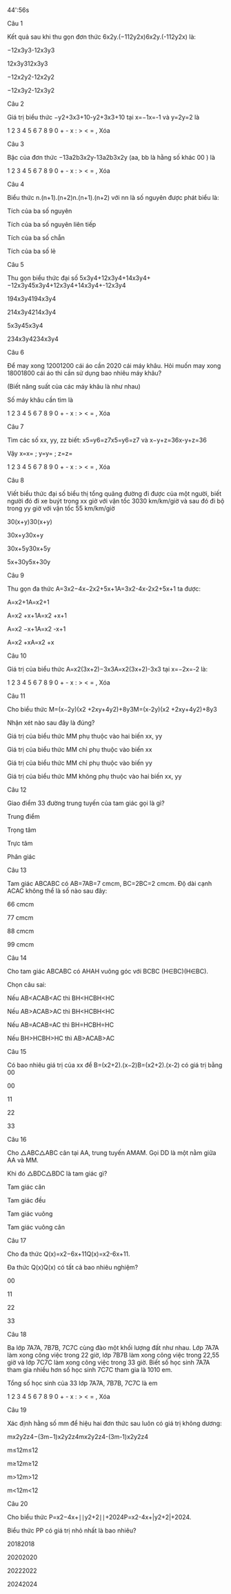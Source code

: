 44':56s

Câu 1

Kết quả sau khi thu gọn đơn thức 6x2y.(−112y2x)6x2y.(-112y2x) là:

−12x3y3-12x3y3

12x3y312x3y3

−12x2y2-12x2y2

−12x3y2-12x3y2

Câu 2

Giá trị biểu thức −y2+3x3+10-y2+3x3+10 tại x=−1x=-1 và y=2y=2 là  

1 2 3 4 5 6 7 8 9 0 + - x : > < = , Xóa

Câu 3

Bậc của đơn thức −13a2b3x2y-13a2b3x2y (aa, bb là hằng số khác 00 ) là  

1 2 3 4 5 6 7 8 9 0 + - x : > < = , Xóa

Câu 4

Biểu thức n.(n+1).(n+2)n.(n+1).(n+2) với nn là số nguyên được phát biểu là:

Tích của ba số nguyên

Tích của ba số nguyên liên tiếp

Tích của ba số chẵn

Tích của ba số lẻ

Câu 5

Thu gọn biểu thức đại số 5x3y4+12x3y4+14x3y4+−12x3y45x3y4+12x3y4+14x3y4+-12x3y4

194x3y4194x3y4

214x3y4214x3y4

5x3y45x3y4

234x3y4234x3y4

Câu 6

Để may xong 12001200 cái áo cần 2020 cái máy khâu. Hỏi muốn may xong 18001800 cái áo thì cần sử dụng bao nhiêu máy khâu?

(Biết năng suất của các máy khâu là như nhau)

Số máy khâu cần tìm là  

1 2 3 4 5 6 7 8 9 0 + - x : > < = , Xóa

Câu 7

Tìm các số xx, yy, zz biết: x5=y6=z7x5=y6=z7 và x−y+z=36x-y+z=36

Vậy x=x= ; y=y= ; z=z=  

1 2 3 4 5 6 7 8 9 0 + - x : > < = , Xóa

Câu 8

Viết biểu thức đại số biểu thị tổng quãng đường đi được của một người, biết người đó đi xe buýt trong xx giờ với vận tốc 3030 km/km/giờ và sau đó đi bộ trong yy giờ với vận tốc 55 km/km/giờ

30(x+y)30(x+y)

30x+y30x+y

30x+5y30x+5y

5x+30y5x+30y

Câu 9

Thu gọn đa thức A=3x2−4x−2x2+5x+1A=3x2-4x-2x2+5x+1 ta được:

A=x2+1A=x2+1

A=x2 +x+1A=x2 +x+1

A=x2 −x+1A=x2 -x+1

A=x2 +xA=x2 +x

Câu 10

Giá trị của biểu thức A=x2(3x+2)−3x3A=x2(3x+2)-3x3 tại x=−2x=-2 là:  

1 2 3 4 5 6 7 8 9 0 + - x : > < = , Xóa

Câu 11

Cho biểu thức M=(x−2y)(x2 +2xy+4y2)+8y3M=(x-2y)(x2 +2xy+4y2)+8y3

Nhận xét nào sau đây là đúng?

Giá trị của biểu thức MM phụ thuộc vào hai biến xx, yy

Giá trị của biểu thức MM chỉ phụ thuộc vào biến xx

Giá trị của biểu thức MM chỉ phụ thuộc vào biến yy

Giá trị của biểu thức MM không phụ thuộc vào hai biến xx, yy

Câu 12

Giao điểm 33 đường trung tuyến của tam giác gọi là gì?

Trung điểm

Trọng tâm

Trực tâm

Phân giác

Câu 13

Tam giác ABCABC có AB=7AB=7 cmcm, BC=2BC=2 cmcm. Độ dài cạnh ACAC không thể là số nào sau đây:

66 cmcm

77 cmcm

88 cmcm

99 cmcm

Câu 14

Cho tam giác ABCABC có AHAH vuông góc với BCBC (H∈BC)(H∈BC).

Chọn câu sai:

Nếu AB<ACAB<AC thì BH<HCBH<HC

Nếu AB>ACAB>AC thì BH<HCBH<HC

Nếu AB=ACAB=AC thì BH=HCBH=HC

Nếu BH>HCBH>HC thì AB>ACAB>AC

Câu 15

Có bao nhiêu giá trị của xx để B=(x2+2).(x−2)B=(x2+2).(x-2) có giá trị bằng 00

00

11

22

33

Câu 16

Cho △ABC△ABC cân tại AA, trung tuyến AMAM. Gọi DD là một nằm giữa AA và MM. 

Khi đó △BDC△BDC là tam giác gì?

Tam giác cân

Tam giác đều

Tam giác vuông

Tam giác vuông cân

Câu 17

Cho đa thức Q(x)=x2−6x+11Q(x)=x2-6x+11. 

Đa thức Q(x)Q(x) có tất cả bao nhiêu nghiệm?

00

11

22

33

Câu 18

Ba lớp 7A7A, 7B7B, 7C7C cùng đào một khối lượng đất như nhau. Lớp 7A7A làm xong công việc trong 22 giờ, lớp 7B7B làm xong công việc trong 22,55 giờ và lớp 7C7C làm xong công việc trong 33 giờ.  Biết số học sinh 7A7A tham gia nhiều hơn số học sinh 7C7C  tham gia là 1010 em.

Tổng số học sinh của 33 lớp 7A7A, 7B7B, 7C7C là  em

1 2 3 4 5 6 7 8 9 0 + - x : > < = , Xóa

Câu 19

Xác định hằng số mm để hiệu hai đơn thức sau luôn có giá trị không dương:

mx2y2z4−(3m−1)x2y2z4mx2y2z4-(3m-1)x2y2z4

m≤12m≤12

m≥12m≥12

m>12m>12

m<12m<12

Câu 20

Cho biểu thức P=x2−4x+∣∣y2+2∣∣+2024P=x2-4x+|y2+2|+2024. 

Biểu thức PP có giá trị nhỏ nhất là bao nhiêu?

20182018

20202020

20222022

20242024
